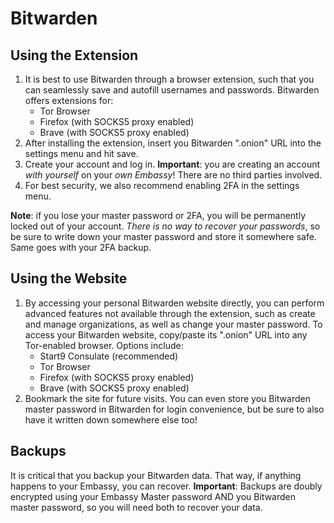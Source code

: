 # Bitwarden

## Using the Extension
1. It is best to use Bitwarden through a browser extension, such that you can seamlessly save and autofill usernames and passwords. Bitwarden offers extensions for:
   * Tor Browser
   * Firefox (with SOCKS5 proxy enabled)
   * Brave (with SOCKS5 proxy enabled)
2. After installing the extension, insert you Bitwarden ".onion" URL into the settings menu and hit save.
3. Create your account and log in. **Important**: you are creating an account _with yourself_ on your _own Embassy_! There are no third parties involved.
4. For best security, we also recommend enabling 2FA in the settings menu.

**Note**: if you lose your master password or 2FA, you will be permanently locked out of your account. _There is no way to recover your passwords_, so be sure to write down your master password and store it somewhere safe. Same goes with your 2FA backup.

## Using the Website

1. By accessing your personal Bitwarden website directly, you can perform advanced features not available through the extension, such as create and manage organizations, as well as change your master password. To access your Bitwarden website, copy/paste its ".onion" URL into any Tor-enabled browser. Options include:
   * Start9 Consulate (recommended)
   * Tor Browser
   * Firefox (with SOCKS5 proxy enabled)
   * Brave (with SOCKS5 proxy enabled)
2. Bookmark the site for future visits. You can even store you Bitwarden master password in Bitwarden for login convenience, but be sure to also have it written down somewhere else too!

## Backups

It is critical that you backup your Bitwarden data. That way, if anything happens to your Embassy, you can recover. **Important**: Backups are doubly encrypted using your Embassy Master password AND you Bitwarden master password, so you will need both to recover your data.

